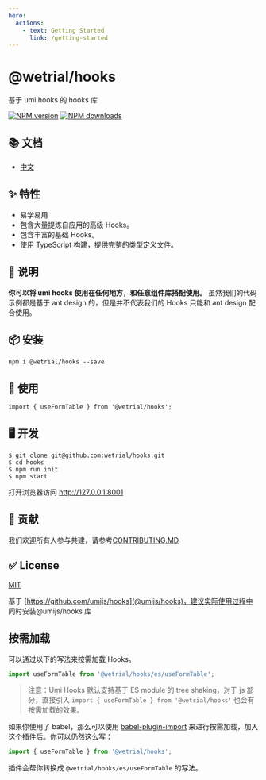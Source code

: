 ```yaml
---
hero:
  actions:
    - text: Getting Started
      link: /getting-started
---
```


# @wetrial/hooks

基于 umi hooks 的 hooks 库

[![NPM version][image-1]][1] [![NPM downloads][image-2]][2]

## 📚 文档

- [中文](https://wetrial.github.io/hooks)

## ✨ 特性

- 易学易用
- 包含大量提炼自应用的高级 Hooks。
- 包含丰富的基础 Hooks。
- 使用 TypeScript 构建，提供完整的类型定义文件。

## 📣 说明

**你可以将 umi hooks 使用在任何地方，和任意组件库搭配使用。**
虽然我们的代码示例都是基于 ant design 的，但是并不代表我们的 Hooks 只能和 ant design 配合使用。

## 📦 安装

```
npm i @wetrial/hooks --save
```

## 🔨 使用

```
import { useFormTable } from '@wetrial/hooks';
```

## 🖥 开发

```
$ git clone git@github.com:wetrial/hooks.git
$ cd hooks
$ npm run init
$ npm start
```

打开浏览器访问 http://127.0.0.1:8001

## 🤝 贡献

我们欢迎所有人参与共建，请参考[CONTRIBUTING.MD](https://github.com/wetrial/hooks/blob/master/CONTRIBUTING.MD)

## ✅ License

[MIT](https://github.com/wetrial/hooks/blob/master/LICENSE)

[1]: https://www.npmjs.com/package/@wetrial/hooks
[2]: https://npmjs.org/package/@wetrial/hooks
[image-1]: https://img.shields.io/npm/v/@wetrial/hooks.svg?style=flat
[image-2]: https://img.shields.io/npm/dm/@wetrial/hooks.svg?style=flat

基于 [https://github.com/umijs/hooks](@umijs/hooks)，建议实际使用过程中 同时安装@umijs/hooks 库

## 按需加载

可以通过以下的写法来按需加载 Hooks。

```javascript
import useFormTable from '@wetrial/hooks/es/useFormTable';
```

> 注意：Umi Hooks 默认支持基于 ES module 的 tree shaking，对于 js 部分，直接引入 `import { useFormTable } from '@wetrial/hooks'` 也会有按需加载的效果。

如果你使用了 babel，那么可以使用 [babel-plugin-import](https://github.com/ant-design/babel-plugin-import) 来进行按需加载，加入这个插件后。你可以仍然这么写：

```javascript
import { useFormTable } from '@wetrial/hooks';
```

插件会帮你转换成 `@wetrial/hooks/es/useFormTable` 的写法。
